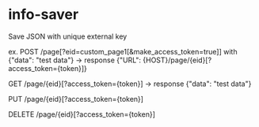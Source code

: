 # info-saver
Save JSON with unique external key

ex. 
POST /page[?eid=custom_page1[&make_access_token=true]] with {"data": "test data"} -> response {"URL": {HOST}/page/{eid}[?access_token={token}]}

GET  /page/{eid}[?access_token={token}] -> response {"data": "test data"}

PUT  /page/{eid}[?access_token={token}] 

DELETE  /page/{eid}[?access_token={token}] 
